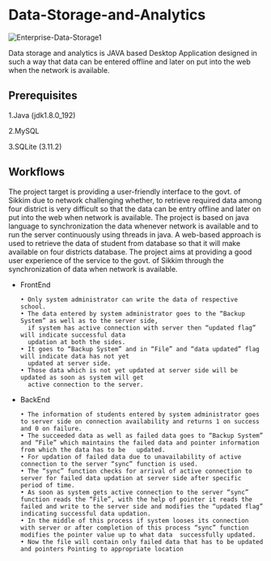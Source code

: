 # Data-Storage-and-Analytics


![Enterprise-Data-Storage1](https://user-images.githubusercontent.com/37260226/90009010-ea3b3d00-dcba-11ea-9087-bef46033eb7d.jpg)



Data storage and analytics is JAVA based Desktop Application designed in such a way that data can be entered offline and later on put into the  web when the network is available. 


## Prerequisites

1.Java (jdk1.8.0_192)

2.MySQL

3.SQLite (3.11.2)


## Workflows

The project target is providing a user-friendly interface to the govt. of Sikkim due to network challenging whether, to retrieve required data among four district is very difficult so that the data can be entry offline and later on put into the web when network is available. The project is based on java language to synchronization the data
whenever network is available and to run the server continuously using threads in java. A web-based approach is used to retrieve the data of student from database so that it will make available on four districts database. The project aims at providing a good user experience of the service to the govt. of Sikkim through the synchronization of data when network is available.


- FrontEnd

      • Only system administrator can write the data of respective school.
      • The data entered by system administrator goes to the “Backup System” as well as to the server side, 
        if system has active connection with server then “updated flag” will indicate successful data 
        updation at both the sides.
      • It goes to “Backup System” and in “File” and “data updated” flag will indicate data has not yet 
        updated at server side.
      • Those data which is not yet updated at server side will be updated as soon as system will get 
        active connection to the server.

- BackEnd

      • The information of students entered by system administrator goes to server side on connection availability and returns 1 on success and 0 on failure.
      • The succeeded data as well as failed data goes to “Backup System” and “File” which maintains the failed data and pointer information from which the data has to be   updated.
      • For updation of failed data due to unavailability of active connection to the server “sync” function is used.
      • The “sync” function checks for arrival of active connection to server for failed data updation at server side after specific period of time.
      • As soon as system gets active connection to the server “sync” function reads the “File”, with the help of pointer it reads the failed and write to the server side and modifies the “updated flag” indicating successful data updation.
      • In the middle of this process if system looses its connection with server or after completion of this process “sync” function modifies the pointer value up to what data  successfully updated.
      • Now the file will contain only failed data that has to be updated and pointers Pointing to appropriate location



